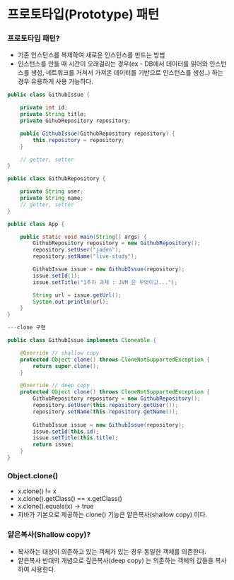 # 프로토타입(Prototype) 패턴

### 프로토타입 패턴?
- 기존 인스턴스를 복제하여 새로운 인스턴스를 만드는 방법 
- 인스턴스를 만들 때 시간이 오래걸리는 경우(ex - DB에서 데이터를 읽어와 인스턴스를 생성, 네트워크를 거쳐서 가져온 데이터를 기반으로 인스턴스를 생성..) 하는 경우 유용하게 사용 가능하다.

```java
public class GithubIssue {

    private int id;
    private String title;
    private GihubRepository repository;

    public GithubIssue(GithubRepository repository) {
        this.repository = repository;
    }

    // getter, setter 
}

public class GithubRepository {

    private String user;
    private String name;
    // getter, setter
}

public class App {

    public static void main(String[] args) {
        GithubRepository repository = new GithubRepository();
        repository.setUser("jaden");
        repository.setName("live-study");

        GithubIssue issue = new GithubIssue(repository);
        issue.setId(1);
        issue.setTitle("1주차 과제 : JVM 은 무엇이고...");

        String url = issue.getUrl();
        System.out.println(url);
    }
}

---clone 구현

public class GithubIssue implements Cloneable {

    @Override // shallow copy 
    protected Object clone() throws CloneNotSupportedException {
        return super.clone();
    }

    @Override // deep copy
    protected Object clone() throws CloneNotSupportedException {
        GithubRepository repository = new GithubRepository();
        repository.setUser(this.repository.getUser());
        repository.setName(this.repository.getName());
        
        GithubIssue issue = new GithubIssue(repository);
        issue.setId(this.id);
        issue.setTitle(this.title);
        return issue;
    }
}


```
### Object.clone() 
- x.clone() != x 
- x.clone().getClass() == x.getClass()
- x.clone().equals(x) -> true  
- 자바가 기본으로 제공하는 clone() 기능은 얕은복사(shallow copy) 이다. 

### 얕은복사(Shallow copy)?
- 복사하는 대상이 의존하고 있는 객체가 있는 경우 동일한 객체를 의존한다. 
- 얕은복사 반대의 개념으로 깊은복사(deep copy) 는 의존하는 객체의 값들을 복사하여 사용한다. 